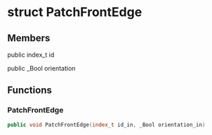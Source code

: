 # struct PatchFrontEdge


## Members

public index_t id

public _Bool orientation



## Functions

### PatchFrontEdge

```cpp
public void PatchFrontEdge(index_t id_in, _Bool orientation_in)
```




